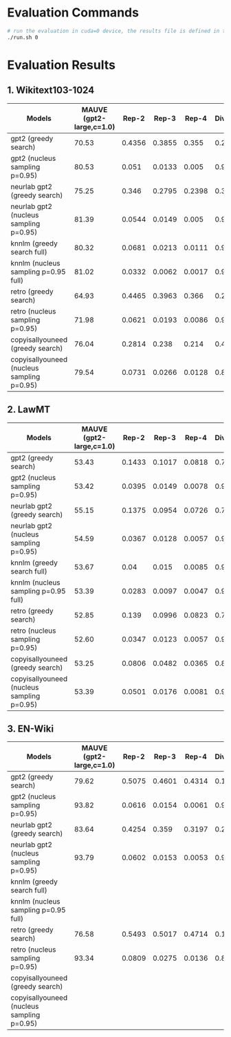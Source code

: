 # Evaluation Commands

```bash
# run the evaluation in cuda=0 device, the results file is defined in the run.sh file
./run.sh 0
```

# Evaluation Results

## 1. Wikitext103-1024

| Models | MAUVE (gpt2-large,c=1.0) | Rep-2 | Rep-3 | Rep-4 | Diversity | Coherence |
| - | - | - | - | - | - | - |
| gpt2 (greedy search)  | 70.53 | 0.4356 | 0.3855 | 0.355 | 0.2237 | -0.74 |
| gpt2 (nucleus sampling p=0.95)  | 80.53 | 0.051 | 0.0133 | 0.005 | 0.9322 | -3.65 |
| neurlab gpt2 (greedy search)  | 75.25 | 0.346 | 0.2795 | 0.2398 | 0.3583 | -1.34 |
| neurlab gpt2 (nucleus sampling p=0.95)  | 81.39 | 0.0544 | 0.0149 | 0.005 | 0.9268 | -3.72 |
| knnlm (greedy search full) | 80.32 | 0.0681 | 0.0213 | 0.0111 | 0.9019 | -4.00 |
| knnlm (nucleus sampling p=0.95 full) | 81.02 | 0.0332 | 0.0062 | 0.0017 | 0.9592 | -4.65 |
| retro (greedy search) | 64.93 | 0.4465 | 0.3963 | 0.366 | 0.2119 | -0.74 |
| retro (nucleus sampling p=0.95) | 71.98 | 0.0621 | 0.0193 | 0.0086 | 0.9119 | -3.63 |
| copyisallyouneed (greedy search) | 76.04 | 0.2814 | 0.238 | 0.214 | 0.4303 | -1.73 |
| copyisallyouneed (nucleus sampling p=0.95) | 79.54 | 0.0731 | 0.0266 | 0.0128 | 0.8907 | -2.91 |

## 2. LawMT

| Models | MAUVE (gpt2-large,c=1.0) | Rep-2 | Rep-3 | Rep-4 | Diversity | Coherence |
| - | - | - | - | - | - | - |
| gpt2 (greedy search)  | 53.43 | 0.1433 | 0.1017 | 0.0818 | 0.7066 |-0.64 |
| gpt2 (nucleus sampling p=0.95)  | 53.42 | 0.0395 | 0.0149 | 0.0078 | 0.9388 | -3.61 |
| neurlab gpt2 (greedy search)  | 55.15  | 0.1375 | 0.0954 | 0.0726 | 0.7236 | -1.20 |
| neurlab gpt2 (nucleus sampling p=0.95)  | 54.59 | 0.0367 | 0.0128 | 0.0057 | 0.9456 | -3.92 |
| knnlm (greedy search full) | 53.67 | 0.04 | 0.015 | 0.0085 | 0.9376 | -4.64 |
| knnlm (nucleus sampling p=0.95 full) | 53.39 | 0.0283 | 0.0097 | 0.0047 | 0.9577 | -5.05 |
| retro (greedy search) | 52.85 | 0.139 | 0.0996 | 0.0823 | 0.7114 | -0.67 |
| retro (nucleus sampling p=0.95) | 52.60 | 0.0347 | 0.0123 | 0.0057 | 0.948 | -4.18 |
| copyisallyouneed (greedy search) | 53.25 | 0.0806 | 0.0482 | 0.0365 | 0.8432 | -1.51 |
| copyisallyouneed (nucleus sampling p=0.95) | 53.39 | 0.0501 | 0.0176 | 0.0081 | 0.9256 | -2.78 |

## 3. EN-Wiki

| Models | MAUVE (gpt2-large,c=1.0) | Rep-2 | Rep-3 | Rep-4 | Diversity | Coherence |
| - | - | - | - | - | - | - |
| gpt2 (greedy search)  | 79.62 | 0.5075 | 0.4601 | 0.4314 | 0.1512 | -0.81 |
| gpt2 (nucleus sampling p=0.95)  | 93.82 | 0.0616 | 0.0154 | 0.0061 | 0.9183 | -3.55 |
| neurlab gpt2 (greedy search)  |  83.64 | 0.4254 | 0.359 | 0.3197 | 0.2505 |  -1.29 |
| neurlab gpt2 (nucleus sampling p=0.95)  | 93.79 | 0.0602 | 0.0153 | 0.0053 | 0.9204 |-3.88|
| knnlm (greedy search full) |  | |  |  |  |  |
| knnlm (nucleus sampling p=0.95 full) |  |  |  |  |  |  |
| retro (greedy search) | 76.58 | 0.5493 | 0.5017 | 0.4714 | 0.1187 |  -0.80 |
| retro (nucleus sampling p=0.95) | 93.34 | 0.0809 | 0.0275 | 0.0136 | 0.8817 | -3.54 |
| copyisallyouneed (greedy search) |  |  |  |  |  |  |
| copyisallyouneed (nucleus sampling p=0.95) | |  |  |  | |  |


